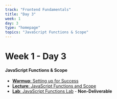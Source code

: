 ```yaml
---
track: "Frontend Fundamentals"
title: "Day 3"
week: 1
day: 3
type: "homepage"
topics: "JavaScript Functions & Scope"
---
```


# Week 1 - Day 3

#### JavaScript Functions & Scope 
- [**Warmup**: Setting up for Success](/frontend-fundamentals/week-1/day-3/lecture-materials/setting-up-for-success/) 
- [**Lecture**: JavaScript Functions and Scope](/frontend-fundamentals/week-1/day-3/lecture-materials/intro-to-javascript-functions-and-scope/) 
- [**Lab**: JavaScript Functions Lab](/frontend-fundamentals/week-1/day-3/labs/javascript-functions-lab/) - **Non-Deliverable**